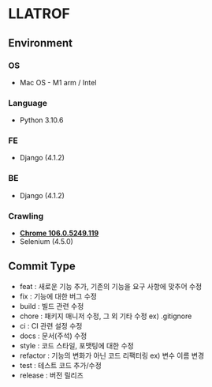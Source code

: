 # LLATROF

## Environment

### OS

- Mac OS - M1 arm / Intel

### Language

- Python 3.10.6

### FE

- Django (4.1.2)

### BE

- Django (4.1.2)

### Crawling

- [**Chrome 106.0.5249.119**](https://chromedriver.storage.googleapis.com/index.html?path=106.0.5249.61/)
- Selenium (4.5.0)

## Commit Type

- feat : 새로운 기능 추가, 기존의 기능을 요구 사항에 맞추어 수정
- fix : 기능에 대한 버그 수정
- build : 빌드 관련 수정
- chore : 패키지 매니저 수정, 그 외 기타 수정 ex) .gitignore
- ci : CI 관련 설정 수정
- docs : 문서(주석) 수정
- style : 코드 스타일, 포맷팅에 대한 수정
- refactor : 기능의 변화가 아닌 코드 리팩터링 ex) 변수 이름 변경
- test : 테스트 코드 추가/수정
- release : 버전 릴리즈
